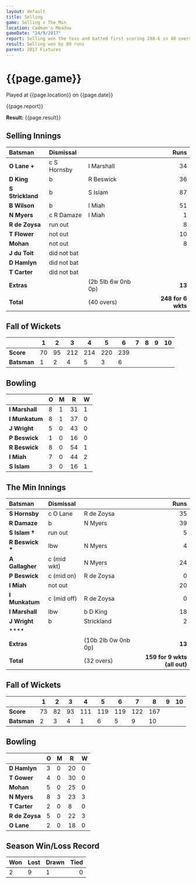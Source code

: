 ```yaml
---
layout: default
title: Selling
game: Selling v The Min
location: Cadman's Meadow
gameDate: "24/9/2017"
report: Selling won the toss and batted first scoring 248-6 in 40 overs  The Min made 159-9 (all out) in 32 overs
result: Selling won by 89 runs
parent: 2017 Fixtures
---
```


# {{page.game}}

Played at {{page.location}} on {{page.date}}

{{page.report}}

**Result:** {{page.result}}

## Selling Innings

| Batsman | Dismissal | | Runs |
|:---|:---|---|---:|
| **O Lane &#43;** | c S Hornsby | I Marshall | 34 |
| **D King** | b  | R Beswick | 36 |
| **S Strickland** | b  | S Islam | 87 |
| **B Wilson** | b  | I Miah | 51 |
| **N Myers** | c R Damaze | I Miah | 1 |
| **R de Zoysa** | run out |  | 8 |
| **T Flower** | not out |  | 10 |
| **Mohan** | not out |  | 8 |
| **J du Toit** | did not bat |  |  |
| **D Hamlyn** | did not bat |  |  |
| **T Carter** | did not bat |  |  |
| **Extras** | | (2b 5lb 6w 0nb 0p) | **13** |
| **Total** | | (40 overs) | **248 for 6 wkts** |

## Fall of Wickets

| | **1** | **2** | **3** | **4** | **5** | **6** | **7** | **8** | **9** | **10** |
|---|---|---|---|---|---|---|---|---|---|---|
| **Score** | 70 | 95 | 212 | 214 | 220 | 239 |  |  |  |  |
| **Batsman** | 1 | 2 | 4 | 5 | 3 | 6 |  |  |  |  |

## Bowling

| | O   | M | R  | W |
|---|---|---|---|---|
| **I Marshall** | 8 | 1 | 31 | 1 |
| **I Munkatum** | 8 | 1 | 37 | 0 |
| **J Wright** | 5 | 0 | 43 | 0 |
| **P Beswick** | 1 | 0 | 16 | 0 |
| **R Beswick** | 8 | 0 | 54 | 1 |
| **I Miah** | 7 | 0 | 44 | 2 |
| **S Islam** | 3 | 0 | 16 | 1 |

## The Min Innings

| Batsman | Dismissal | | Runs |
|:---|:---|---|---:|
| **S Hornsby** | c O Lane | R de Zoysa | 35 |
| **R Damaze** | b  | N Myers | 39 |
| **S Islam &#8224;** | run out |  | 5 |
| **R Beswick &#42;** | lbw | N Myers | 4 |
| **A Gallagher** | c (mid wkt)  | N Myers | 24 |
| **P Beswick** | c (mid on) | R de Zoysa | 0 |
| **I Miah** | not out |  | 20 |
| **I Munkatum** | c (mid off) | R de Zoysa | 0 |
| **I Marshall** | lbw | b D King | 18 |
| **J Wright** | b | Strickland | 2 |
| **** |  |  |  |
| **Extras** | | (10b 2lb 0w 0nb 0p) | **13** |
| **Total** | | (32 overs) | **159 for 9 wkts (all out)** |

## Fall of Wickets

| | **1** | **2** | **3** | **4** | **5** | **6** | **7** | **8** | **9** | **10** |
|---|---|---|---|---|---|---|---|---|---|---|
| **Score** | 73 | 82 | 93 | 111 | 119 | 119 | 122 | 167 |  |  |
| **Batsman** | 2 | 3 | 4 | 1 | 6 | 5 | 9 | 10 |  |  |

## Bowling

| | O   | M | R  | W |
|---|---|---|---|---|
| **D Hamlyn** | 3 | 0 | 20 | 0 |
| **T Gower** | 4 | 0 | 30 | 0 |
| **Mohan** | 5 | 0 | 25 | 0 |
| **N Myers** | 8 | 3 | 23 | 3 |
| **T Carter** | 2 | 0 | 8 | 0 |
| **R de Zoysa** | 5 | 0 | 22 | 3 |
| **O Lane** | 2 | 0 | 18 | 0 |

## Season Win/Loss Record

| Won | Lost | Drawn | Tied |
|:---|:---|---|---:|
| 2 | 9 | 1 | 0 |